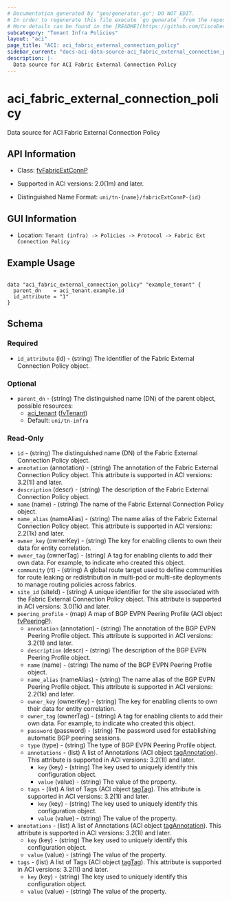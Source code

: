 ```yaml
---
# Documentation generated by "gen/generator.go"; DO NOT EDIT.
# In order to regenerate this file execute `go generate` from the repository root.
# More details can be found in the [README](https://github.com/CiscoDevNet/terraform-provider-aci/blob/master/README.md).
subcategory: "Tenant Infra Policies"
layout: "aci"
page_title: "ACI: aci_fabric_external_connection_policy"
sidebar_current: "docs-aci-data-source-aci_fabric_external_connection_policy"
description: |-
  Data source for ACI Fabric External Connection Policy
---
```


# aci_fabric_external_connection_policy #

Data source for ACI Fabric External Connection Policy

## API Information ##

* Class: [fvFabricExtConnP](https://pubhub.devnetcloud.com/media/model-doc-latest/docs/app/index.html#/objects/fvFabricExtConnP/overview)

* Supported in ACI versions: 2.0(1m) and later.

* Distinguished Name Format: `uni/tn-{name}/fabricExtConnP-{id}`

## GUI Information ##

* Location: `Tenant (infra) -> Policies -> Protocol -> Fabric Ext Connection Policy`

## Example Usage ##

```hcl

data "aci_fabric_external_connection_policy" "example_tenant" {
  parent_dn    = aci_tenant.example.id
  id_attribute = "1"
}

```

## Schema ##

### Required ###

* `id_attribute` (id) - (string) The identifier of the Fabric External Connection Policy object.

### Optional ###

* `parent_dn` - (string) The distinguished name (DN) of the parent object, possible resources:
  - [aci_tenant](https://registry.terraform.io/providers/CiscoDevNet/aci/latest/docs/resources/tenant) ([fvTenant](https://pubhub.devnetcloud.com/media/model-doc-latest/docs/app/index.html#/objects/fvTenant/overview))
  - Default: `uni/tn-infra`

### Read-Only ###

* `id` - (string) The distinguished name (DN) of the Fabric External Connection Policy object.
* `annotation` (annotation) - (string) The annotation of the Fabric External Connection Policy object. This attribute is supported in ACI versions: 3.2(1l) and later.
* `description` (descr) - (string) The description of the Fabric External Connection Policy object.
* `name` (name) - (string) The name of the Fabric External Connection Policy object.
* `name_alias` (nameAlias) - (string) The name alias of the Fabric External Connection Policy object. This attribute is supported in ACI versions: 2.2(1k) and later.
* `owner_key` (ownerKey) - (string) The key for enabling clients to own their data for entity correlation.
* `owner_tag` (ownerTag) - (string) A tag for enabling clients to add their own data. For example, to indicate who created this object.
* `community` (rt) - (string) A global route target used to define communities for route leaking or redistribution in multi-pod or multi-site deployments to manage routing policies across fabrics.
* `site_id` (siteId) - (string) A unique identifier for the site associated with the Fabric External Connection Policy object. This attribute is supported in ACI versions: 3.0(1k) and later.
* `peering_profile` - (map) A map of BGP EVPN Peering Profile (ACI object [fvPeeringP](https://pubhub.devnetcloud.com/media/model-doc-latest/docs/app/index.html#/objects/fvPeeringP/overview)).
    * `annotation` (annotation) - (string) The annotation of the BGP EVPN Peering Profile object. This attribute is supported in ACI versions: 3.2(1l) and later.
    * `description` (descr) - (string) The description of the BGP EVPN Peering Profile object.
    * `name` (name) - (string) The name of the BGP EVPN Peering Profile object.
    * `name_alias` (nameAlias) - (string) The name alias of the BGP EVPN Peering Profile object. This attribute is supported in ACI versions: 2.2(1k) and later.
    * `owner_key` (ownerKey) - (string) The key for enabling clients to own their data for entity correlation.
    * `owner_tag` (ownerTag) - (string) A tag for enabling clients to add their own data. For example, to indicate who created this object.
    * `password` (password) - (string) The password used for establishing automatic BGP peering sessions.
    * `type` (type) - (string) The type of BGP EVPN Peering Profile object.
    * `annotations` - (list) A list of Annotations (ACI object [tagAnnotation](https://pubhub.devnetcloud.com/media/model-doc-latest/docs/app/index.html#/objects/tagAnnotation/overview)). This attribute is supported in ACI versions: 3.2(1l) and later.
        * `key` (key) - (string) The key used to uniquely identify this configuration object.
        * `value` (value) - (string) The value of the property.
    * `tags` - (list) A list of Tags (ACI object [tagTag](https://pubhub.devnetcloud.com/media/model-doc-latest/docs/app/index.html#/objects/tagTag/overview)). This attribute is supported in ACI versions: 3.2(1l) and later.
        * `key` (key) - (string) The key used to uniquely identify this configuration object.
        * `value` (value) - (string) The value of the property.
* `annotations` - (list) A list of Annotations (ACI object [tagAnnotation](https://pubhub.devnetcloud.com/media/model-doc-latest/docs/app/index.html#/objects/tagAnnotation/overview)). This attribute is supported in ACI versions: 3.2(1l) and later.
    * `key` (key) - (string) The key used to uniquely identify this configuration object.
    * `value` (value) - (string) The value of the property.
* `tags` - (list) A list of Tags (ACI object [tagTag](https://pubhub.devnetcloud.com/media/model-doc-latest/docs/app/index.html#/objects/tagTag/overview)). This attribute is supported in ACI versions: 3.2(1l) and later.
    * `key` (key) - (string) The key used to uniquely identify this configuration object.
    * `value` (value) - (string) The value of the property.
